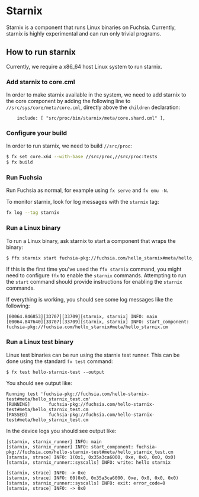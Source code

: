# Starnix

Starnix is a component that runs Linux binaries on Fuchsia. Currently, starnix is highly
experimental and can run only trivial programs.

## How to run starnix

Currently, we require a x86_64 host Linux system to run starnix.

### Add starnix to core.cml

In order to make starnix available in the system, we need to add starnix to the
core component by adding the following line to `//src/sys/core/meta/core.cml`,
directly above the `children` declaration:

```
    include: [ "src/proc/bin/starnix/meta/core.shard.cml" ],
```

### Configure your build

In order to run starnix, we need to build `//src/proc`:

```sh
$ fx set core.x64 --with-base //src/proc,//src/proc:tests
$ fx build
```

### Run Fuchsia

Run Fuchsia as normal, for example using `fx serve` and `fx emu -N`.

To monitor starnix, look for log messages with the `starnix` tag:

```sh
fx log --tag starnix
```

### Run a Linux binary

To run a Linux binary, ask starnix to start a component that wraps the binary:

```sh
$ ffx starnix start fuchsia-pkg://fuchsia.com/hello_starnix#meta/hello_starnix.cm
```

If this is the first time you've used the `ffx starnix` command, you might need
to configure `ffx` to enable the `starnix` commands. Attempting to run the
`start` command should provide instructions for enabling the `starnix` commands.

If everything is working, you should see some log messages like the following:

```
[00064.846853][33707][33709][starnix, starnix] INFO: main
[00064.847640][33707][33709][starnix, starnix] INFO: start_component: fuchsia-pkg://fuchsia.com/hello_starnix#meta/hello_starnix.cm
```

### Run a Linux test binary

Linux test binaries can be run using the starnix test runner. This can be done using the standard `fx test` command:

```
$ fx test hello-starnix-test --output
```

You should see output like:

```
Running test 'fuchsia-pkg://fuchsia.com/hello-starnix-test#meta/hello_starnix_test.cm'
[RUNNING]       fuchsia-pkg://fuchsia.com/hello-starnix-test#meta/hello_starnix_test.cm
[PASSED]        fuchsia-pkg://fuchsia.com/hello-starnix-test#meta/hello_starnix_test.cm
```

In the device logs you should see output like:

```
[starnix, starnix_runner] INFO: main
[starnix, starnix_runner] INFO: start_component: fuchsia-pkg://fuchsia.com/hello-starnix-test#meta/hello_starnix_test.cm
[starnix, strace] INFO: 1(0x1, 0x35a3ca6000, 0xe, 0x0, 0x0, 0x0)
[starnix, starnix_runner::syscalls] INFO: write: hello starnix

[starnix, strace] INFO: -> 0xe
[starnix, strace] INFO: 60(0x0, 0x35a3ca6000, 0xe, 0x0, 0x0, 0x0)
[starnix, starnix_runner::syscalls] INFO: exit: error_code=0
[starnix, strace] INFO: -> 0x0
```